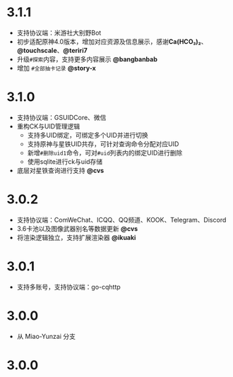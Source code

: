 # 3.1.1

* 支持协议端：米游社大别野Bot
* 初步适配原神4.0版本，增加对应资源及信息展示，感谢**Ca(HCO₃)₂**、**@touchscale**、**@teriri7**
* 升级`#探索`内容，支持更多内容展示 **@bangbanbab**
* 增加 `#全部抽卡记录` **@story-x**

# 3.1.0

* 支持协议端：GSUIDCore、微信
* 重构CK与UID管理逻辑
    * 支持多UID绑定，可绑定多个UID并进行切换
    * 支持原神与星铁UID共存，可针对查询命令分配对应UID
    * 新增`#删除uid1`命令，可对`#uid`列表内的绑定UID进行删除
    * 使用sqlite进行ck与uid存储
* 底层对星铁查询进行支持 **@cvs**

# 3.0.2

* 支持协议端：ComWeChat、ICQQ、QQ频道、KOOK、Telegram、Discord
* 3.6卡池以及图像武器别名等数据更新 **@cvs**
* 将渲染逻辑独立，支持扩展渲染器 **@ikuaki**

# 3.0.1

* 支持多账号，支持协议端：go-cqhttp

# 3.0.0

* 从 Miao-Yunzai 分支

# 3.0.0